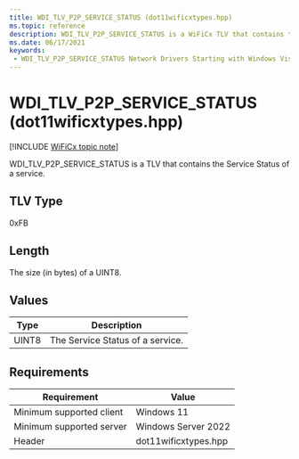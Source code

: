 ```yaml
---
title: WDI_TLV_P2P_SERVICE_STATUS (dot11wificxtypes.hpp)
ms.topic: reference
description: WDI_TLV_P2P_SERVICE_STATUS is a WiFiCx TLV that contains the Service Status of a service.
ms.date: 06/17/2021
keywords:
 - WDI_TLV_P2P_SERVICE_STATUS Network Drivers Starting with Windows Vista
---
```


# WDI\_TLV\_P2P\_SERVICE\_STATUS (dot11wificxtypes.hpp)

[!INCLUDE [WiFiCx topic note](../includes/wificx-version-warning.md)]


WDI\_TLV\_P2P\_SERVICE\_STATUS is a TLV that contains the Service Status of a service.

## TLV Type


0xFB

## Length


The size (in bytes) of a UINT8.

## Values


| Type  | Description                      |
|-------|----------------------------------|
| UINT8 | The Service Status of a service. |

 

## Requirements

|Requirement|Value|
|--- |--- |
|Minimum supported client|Windows 11|
|Minimum supported server|Windows Server 2022|
|Header|dot11wificxtypes.hpp|


 

 




